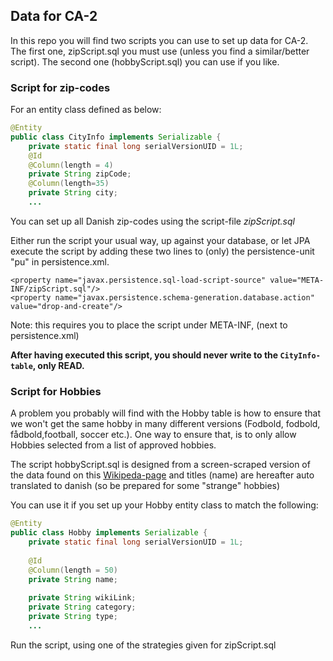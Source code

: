 ## Data for CA-2

In this repo you will find two scripts you can use to set up data for CA-2. The first one, zipScript.sql you must use (unless you find a similar/better script). The second one (hobbyScript.sql) you can use if you like.

### Script for zip-codes

For an entity class defined as below:
```java
@Entity
public class CityInfo implements Serializable {
    private static final long serialVersionUID = 1L;
    @Id
    @Column(length = 4)
    private String zipCode;
    @Column(length=35)
    private String city;
    ...
``` 
You can set up all Danish zip-codes using the script-file *zipScript.sql*

Either run the script your usual way, up against your database, or let JPA execute the script by adding these two lines to (only) the persistence-unit "pu" in persistence.xml.
````
<property name="javax.persistence.sql-load-script-source" value="META-INF/zipScript.sql"/>
<property name="javax.persistence.schema-generation.database.action" value="drop-and-create"/>
````
Note: this requires you to place the script under META-INF, (next to persistence.xml)

__After having executed this script, you should never write to the `CityInfo-table`, only READ.__

### Script for Hobbies
A problem you probably will find with the Hobby table is how to ensure that we won't get the same hobby in many different versions (Fodbold, fodbold, fådbold,football, soccer etc.).
One way to ensure that, is to only allow Hobbies selected from a list of approved hobbies.

The script hobbyScript.sql is designed from a screen-scraped version of the data found on this [Wikipeda-page](https://en.wikipedia.org/wiki/List_of_hobbies) and titles (name) are hereafter auto translated to danish (so be prepared for some "strange" hobbies)

You can use it if you set up your Hobby entity class to match the following:
```java
@Entity
public class Hobby implements Serializable {
    private static final long serialVersionUID = 1L;
    
    @Id
    @Column(length = 50)
    private String name;
    
    private String wikiLink;
    private String category;
    private String type;
    ...
```
Run the script, using one of the strategies given for zipScript.sql










